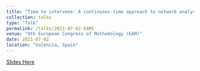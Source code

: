 ```yaml
---
title: "Time to intervene: A continuous-time approach to network analysis and centrality "
collection: talks
type: "Talk"
permalink: /talks/2021-07-02-EAM1
venue: "9th European Congress of Methodology (EAM)"
date: 2021-07-02
location: "Valencia, Spain"
---
```


[Slides Here](http://ryanoisin.github.io/files/ctnetworks_oisinryan_EAM21.pdf)
